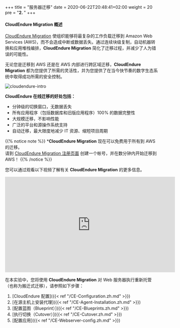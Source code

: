 +++
title = "服务器迁移"
date = 2020-06-22T20:48:41+02:00
weight = 20
pre = "<b>2. </b>"
+++

#### CloudEndure Migration 概述

<a href="https://aws.amazon.com/cloudendure-migration/" target="_blank" rel="noopener noreferrer">CloudEndure Migration</a> 使组织能够将最复杂的工作负载迁移到 Amazon Web Services (AWS)，而不会造成中断或数据丢失。通过连续块级复制，自动机器转换和应用堆栈编排，**CloudEndure Migration** 简化了迁移过程，并减少了人为错误的可能性。

无论您是迁移到 AWS 还是在 AWS 内部进行跨区域迁移，**CloudEndure Migration** 都为您提供了所需的灵活性，并为您提供了在当今快节奏的数字生态系统中取得成功所需的安全控制。

![cloudendure-intro](/ce/ce-home.zh.png)

**CloudEndure 在线迁移的好处包括：**

- 分钟级的切换窗口，无数据丢失
- 所有应用程序（包括数据库和旧版应用程序）100% 的数据完整性
- 大规模迁移，不影响性能
- 广泛的平台和源操作系统支持
- 自动迁移，最大限度地减少 IT 资源、缩短项目周期

{{% notice note %}}
***CloudEndure Migration** 现在可以免费用于所有到 AWS 的迁移。  
请到 [CloudEndure Migration 注册页面](https://console.cloudendure.com/#/register/register) 创建一个帐号，并在数分钟内开始迁移到 AWS！
{{% /notice %}}  

您可以通过观看以下视频了解有关 **CloudEndure Migration** 的更多信息。
<center><iframe width="560" height="315" src="https://www.youtube-nocookie.com/embed/kIJ29q-Jsyo" frameborder="0" allow="accelerometer; autoplay; encrypted-media; gyroscope; picture-in-picture" allowfullscreen></iframe></center>

在本实验中，您将使用 **CloudEndure Migration** 对 Web 服务器执行重新托管（也称为搬迁式迁移），请参照如下步骤：

1. [CloudEndure 配置]({{< ref "/CE-Configuration.zh.md" >}})  
2. [在源主机上安装代理]({{< ref "/CE-Agent-Installation.zh.md" >}})  
3. [配置蓝图（Blueprint）]({{< ref "/CE-Blueprints.zh.md" >}})  
4. [执行切换（Cutover）]({{< ref "/CE-Cutover.zh.md" >}})  
5. [配置应用]({{< ref "/CE-Webserver-config.zh.md" >}})  
